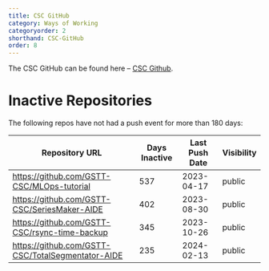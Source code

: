 ```yaml
---
title: CSC GitHub
category: Ways of Working
categoryorder: 2
shorthand: CSC-GitHub
order: 8
---
```


The CSC GitHub can be found here – <a href="https://github.com/GSTT-CSC/">CSC Github</a>.

# Inactive Repositories

The following repos have not had a push event for more than 180 days:

| Repository URL | Days Inactive | Last Push Date | Visibility |
| --- | --- | --- | --- |
| https://github.com/GSTT-CSC/MLOps-tutorial | 537 | 2023-04-17 | public |
| https://github.com/GSTT-CSC/SeriesMaker-AIDE | 402 | 2023-08-30 | public |
| https://github.com/GSTT-CSC/rsync-time-backup | 345 | 2023-10-26 | public |
| https://github.com/GSTT-CSC/TotalSegmentator-AIDE | 235 | 2024-02-13 | public |
